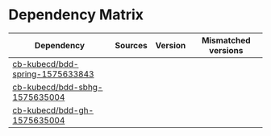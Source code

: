# Dependency Matrix

Dependency | Sources | Version | Mismatched versions
---------- | ------- | ------- | -------------------
[cb-kubecd/bdd-spring-1575633843](https://github.com/cb-kubecd/bdd-spring-1575633843.git) |  | []() | 
[cb-kubecd/bdd-sbhg-1575635004](https://github.com/cb-kubecd/bdd-sbhg-1575635004.git) |  | []() | 
[cb-kubecd/bdd-gh-1575635004](https://github.com/cb-kubecd/bdd-gh-1575635004.git) |  | []() | 
